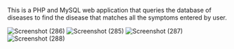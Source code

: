 This is a PHP and MySQL web application that queries the database of diseases to find the disease that matches all the symptoms entered by user.

![Screenshot (286)](https://github.com/Mahati-Kapuganty/ayuracharya/assets/107300531/0e070085-f8f0-4bfc-8032-701ed0f4fa0e)
![Screenshot (285)](https://github.com/Mahati-Kapuganty/ayuracharya/assets/107300531/2f0d12a9-c5a3-445b-82d0-0a69410ea2c7)
![Screenshot (287)](https://github.com/Mahati-Kapuganty/ayuracharya/assets/107300531/763c12fc-5dfb-4a5b-b145-46a7ddf73c92)
![Screenshot (288)](https://github.com/Mahati-Kapuganty/ayuracharya/assets/107300531/88626a8d-d9d6-425a-adfa-1c67dab9db2f)
